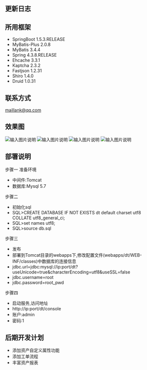 ## 更新日志
 
## 所用框架
- SpringBoot 1.5.3.RELEASE
- MyBatis-Plus 2.0.8
- MyBatis 3.4.4
- Spring 4.3.8.RELEASE
- Ehcache 3.3.1
- Kaptcha 2.3.2
- Fastjson 1.2.31
- Shiro 1.4.0
- Druid 1.0.31

## 联系方式
maillank@qq.com

## 效果图


![输入图片说明](https://images.gitee.com/uploads/images/2019/1102/172610_6018f0eb_448530.png "1.png")
![输入图片说明](https://images.gitee.com/uploads/images/2019/1102/172619_331b99ae_448530.png "2.png")
![输入图片说明](https://images.gitee.com/uploads/images/2019/1102/172629_80f2db34_448530.png "3.png")
![输入图片说明](https://images.gitee.com/uploads/images/2019/1102/172638_0d2d0225_448530.png "4.png")

## 部署说明
步骤一
准备环境
- 中间件:Tomcat
- 数据库:Mysql 5.7

步骤二
- 初始化sql
- SQL>CREATE DATABASE IF NOT EXISTS dt default charset utf8 COLLATE utf8_general_ci;
- SQL>set names utf8;
- SQL>source db.sql

步骤三
- 发布
- 部署到Tomcat目录的webapps下,修改配置文件(webapps/dt/WEB-INF/classes)中数据库的连接信息
- jdbc.url=jdbc:mysql://ip:port/dt?useUnicode=true&characterEncoding=utf8&useSSL=false
- jdbc.username=root
- jdbc.password=root_pwd

步骤四
- 启动服务,访问地址
- http://ip:port/dt/console
- 账户:admin 
- 密码:1

## 后期开发计划
- 添加资产自定义属性功能
- 添加工单流程
- 丰富资产报表
